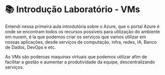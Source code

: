 # 📚 Introdução Laboratório - VMs

Entendi nessa primeira aula introdutória sobre o Azure, que o portal Azure é onde se encontram todos os recursos possiveis para utilização do ambiente em nuvem, é la que podemos criar os serviços que vamos utilizar em nossas aplicações, desde serviços de computação, infra, redes, IA, Banco de Dados, DevOps e etc.

As VMs são poderoas maquinas virtuais que podemos utilizar afim de facilitar a gestão e aumentar a produtividade da equipe, descentralizando serviços.
